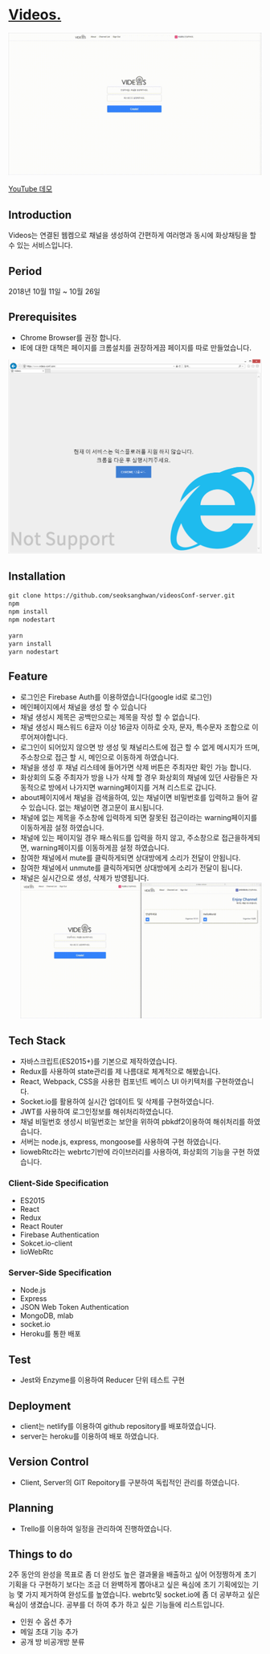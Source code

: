 # [Videos.](http://videos-conf.com/)

![videosConf-sever](./ReadmeImg/conf.gif)

[YouTube 데모](https://youtu.be/7AIV9IS0oKw)

## Introduction
Videos는 연결된 웹켐으로 채널을 생성하여 간편하게 여러명과 동시에 화상채팅을 할 수 있는 서비스입니다. 

## Period
2018년 10월 11일 ~ 10월 26일

## Prerequisites
- Chrome Browser를 권장 합니다.
- IE에 대한 대책은 페이지를 크롬설치를 권장하게끔 페이지를 따로 만들었습니다.

![videosConf-sever](./ReadmeImg/ie.png)

## Installation
```
git clone https://github.com/seoksanghwan/videosConf-server.git
npm
npm install
npm nodestart

yarn
yarn install
yarn nodestart
```

## Feature
- 로그인은 Firebase Auth를 이용하였습니다(google id로 로그인)
- 메인페이지에서 채널을 생성 할 수 있습니다
- 채널 생성시 제목은 공백만으로는 제목을 작성 할 수 없습니다.
- 채널 생성시 패스워드 6글자 이상 16글자 이하로 숫자, 문자, 특수문자 조합으로 이루어져야합니다.
- 로그인이 되어있지 않으면 방 생성 및 채널리스트에 접근 할 수 없게 메시지가 뜨며, 주소창으로 접근 할 시, 메인으로 이동하게 하였습니다.
- 채널을 생성 후 채널 리스테에 들어가면 삭제 버튼은 주최자만 확인 가능 합니다.
- 화상회의 도중 주최자가 방을 나가 삭제 할 경우 화상회의 채널에 있던 사람들은 자동적으로 방에서 나가지면 warning페이지를 거쳐 리스트로 갑니다.
- about페이지에서 채널을 검색을하여, 있는 채널이면 비밀번호를 입력하고 들어 갈 수 있습니다. 없는 채널이면 경고문이 표시됩니다.
- 채널에 없는 제목을 주소창에 입력하게 되면 잘못된 접근이라는 warning페이지를 이동하게끔 설정 하였습니다.
- 채널에 있는 페이지일 경우 패스워드를 입력을 하지 않고, 주소창으로 접근을하게되면, warning페이지를 이동하게끔 설정 하였습니다.
- 참여한 채널에서 mute를 클릭하게되면 상대방에게 소리가 전달이 안됩니다. 
- 참여한 채널에서 unmute를 클릭하게되면 상대방에게 소리가 전달이 됩니다. 
- 채널은 실시간으로 생성, 삭제가 방영됩니다.
![videosConf-sever](./ReadmeImg/realtime.gif)

## Tech Stack
- 자바스크립트(ES2015+)를 기본으로 제작하였습니다.
- Redux를 사용하여 state관리를 제 나름대로 체계적으로 해봤습니다.
- React, Webpack, CSS을 사용한 컴포넌트 베이스 UI 아키텍처를 구현하였습니다.
- Socket.io를 활용하여 실시간 업데이트 및 삭제를 구현하였습니다.
- JWT를 사용하여 로그인정보를 해쉬처리하였습니다.
- 채널 비밀번호 생성시 비밀번호는 보안을 위하여 pbkdf2이용하여 해쉬처리를 하였습니다.
- 서버는 node.js, express, mongoose를 사용하여 구현 하였습니다.
- liowebRtc라는 webrtc기반에 라이브러리를 사용하여, 화상회의 기능을 구현 하였습니다.

### Client-Side Specification

- ES2015
- React
- Redux
- React Router
- Firebase Authentication
- Sokcet.io-client
- lioWebRtc

### Server-Side Specification

- Node.js
- Express
- JSON Web Token Authentication
- MongoDB, mlab
- socket.io
- Heroku를 통한 배포

## Test

- Jest와 Enzyme를 이용하여 Reducer 단위 테스트 구현

## Deployment
- client는 netlify를 이용하여 github repository를 배포하였습니다.
- server는 heroku를 이용하여 배포 하였습니다.

## Version Control
- Client, Server의 GIT Repoitory를 구분하여 독립적인 관리를 하였습니다.

## Planning
- Trello를 이용하여 일정을 관리하여 진행하였습니다. 

## Things to do
2주 동안의 완성을 목표로 좀 더 완성도 높은 결과물을 배출하고 싶어 어정쩡하게 초기 기획을 다 구현하기 보다는 조금 더 완벽하게
뽑아내고 싶은 욕심에 초기 기획에있는 기능 몇 가지 제거하여 완성도를 높였습니다. webrtc및 socket.io에 좀 더 공부하고 싶은 욕심이 생겼습니다.
공부를 더 하여 추가 하고 싶은 기능들에 리스트입니다.

- 인원 수 옵션 추가
- 메일 초대 기능 추가
- 공개 방 비공개방 분류